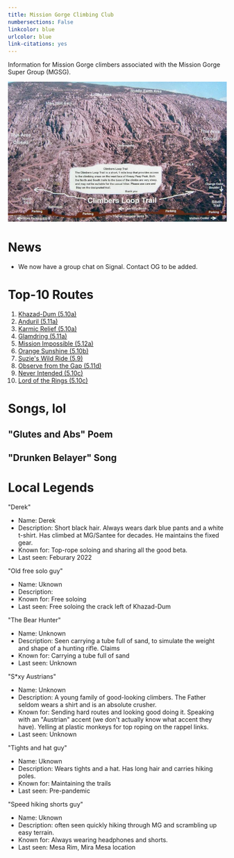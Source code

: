 ```yaml
---
title: Mission Gorge Climbing Club
numbersections: False
linkcolor: blue
urlcolor: blue
link-citations: yes
---
```


Information for Mission Gorge climbers associated with the Mission Gorge Super
Group (MGSG).

![Mission Gorge](mg.jpg)

# News

* We now have a group chat on Signal. Contact OG to be added.

# Top-10 Routes

1. [Khazad-Dum
   (5.10a)](https://www.mountainproject.com/route/106866127/khazad-dum)
2. [Anduril (5.11a)](https://www.mountainproject.com/route/106873481/anduril)
3. [Karmic Relief (5.10a)](https://www.mountainproject.com/route/106064385/karmic-relief)
4. [Glamdring
   (5.11a)](https://www.mountainproject.com/route/106064372/glamdring)
5. [Mission Impossible
   (5.12a)](https://www.mountainproject.com/route/111465308/mission-impossible)
6. [Orange Sunshine
   (5.10b)](https://www.mountainproject.com/route/105849312/orange-sunshine)
7. [Suzie's Wild Ride
   (5.9)](https://www.mountainproject.com/route/105791566/suzies-wild-ride)
8. [Observe from the Gap
   (5.11d)](https://www.mountainproject.com/route/107428815/obverse-from-the-gap)
9. [Never Intended
   (5.10c)](https://www.mountainproject.com/route/105908560/never-intended)
10. [Lord of the Rings
    (5.10c)](https://www.mountainproject.com/route/105794217/lord-of-the-rings)

# Songs, lol
## "Glutes and Abs" Poem

## "Drunken Belayer" Song

# Local Legends

"Derek"

* Name: Derek
* Description: Short black hair. Always wears dark blue pants and a white
  t-shirt. Has climbed at MG/Santee for decades. He maintains the fixed gear.
* Known for: Top-rope soloing and sharing all the good beta.  
* Last seen: Feburary 2022

"Old free solo guy"

* Name: Uknown
* Description: 
* Known for: Free soloing
* Last seen: Free soloing the crack left of Khazad-Dum

"The Bear Hunter"
* Name: Unknown
* Description: Seen carrying a tube full of sand, to simulate the weight and shape of a hunting rifle. Claims
* Known for: Carrying a tube full of sand
* Last seen: Unknown

"S\*xy Austrians"

* Name: Unknown
* Description: A young family of good-looking climbers. The Father seldom wears
  a shirt and is an absolute crusher.
* Known for: Sending hard routes and looking good doing it. Speaking with an
  "Austrian" accent (we don't actually know what accent they have). Yelling at plastic monkeys for top roping on the rappel
  links.
* Last seen: Unknown

"Tights and hat guy"

* Name: Uknown
* Description: Wears tights and a hat. Has long hair and carries hiking poles.
* Known for: Maintaining the trails
* Last seen: Pre-pandemic

"Speed hiking shorts guy"

* Name: Uknown
* Description: often seen quickly hiking through MG and scrambling up easy
  terrain.
* Known for: Always wearing headphones and shorts.
* Last seen: Mesa Rim, Mira Mesa location


